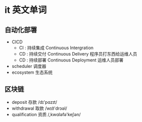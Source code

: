 # it 英文单词

## 自动化部署

- CICD
  - CI : 持续集成 Continuous Intergration
  - CD : 持续交付 Continuous Delivery   程序员打东西给运维人员
  - CD : 持续部署 Continuous Deployment   运维人员部署
- scheduler 调度器
- ecosystem 生态系统

## 区块链

- deposit      存款    /dɪ'pɑzɪt/
- withdrawal   取款    /wɪð'drɔəl/
- qualification    资质    /,kwɑləfə'keʃən/
